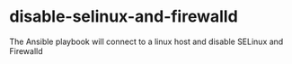 # disable-selinux-and-firewalld
The Ansible playbook will connect to a linux host and disable SELinux and Firewalld
